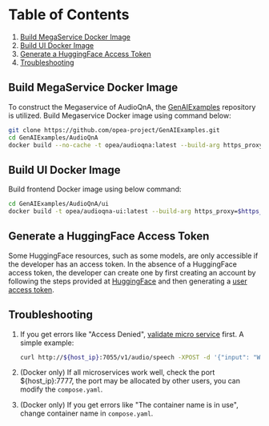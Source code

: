 # Table of Contents

1. [Build MegaService Docker Image](#build-megaservice-docker-image)
2. [Build UI Docker Image](#build-ui-docker-image)
3. [Generate a HuggingFace Access Token](#generate-a-huggingface-access-token)
4. [Troubleshooting](#troubleshooting)

## Build MegaService Docker Image

To construct the Megaservice of AudioQnA, the [GenAIExamples](https://github.com/opea-project/GenAIExamples.git) repository is utilized. Build Megaservice Docker image using command below:

```bash
git clone https://github.com/opea-project/GenAIExamples.git
cd GenAIExamples/AudioQnA
docker build --no-cache -t opea/audioqna:latest --build-arg https_proxy=$https_proxy --build-arg http_proxy=$http_proxy -f Dockerfile .
```

## Build UI Docker Image

Build frontend Docker image using below command:

```bash
cd GenAIExamples/AudioQnA/ui
docker build -t opea/audioqna-ui:latest --build-arg https_proxy=$https_proxy --build-arg http_proxy=$http_proxy -f ./docker/Dockerfile .
```

## Generate a HuggingFace Access Token

Some HuggingFace resources, such as some models, are only accessible if the developer has an access token. In the absence of a HuggingFace access token, the developer can create one by first creating an account by following the steps provided at [HuggingFace](https://huggingface.co/) and then generating a [user access token](https://huggingface.co/docs/transformers.js/en/guides/private#step-1-generating-a-user-access-token).

## Troubleshooting

1. If you get errors like "Access Denied", [validate micro service](https://github.com/opea-project/GenAIExamples/tree/main/AudioQnA/docker_compose/intel/cpu/xeon/README.md#validate-microservices) first. A simple example:

   ```bash
   curl http://${host_ip}:7055/v1/audio/speech -XPOST -d '{"input": "Who are you?"}' -H 'Content-Type: application/json' --output speech.mp3
   ```

2. (Docker only) If all microservices work well, check the port ${host_ip}:7777, the port may be allocated by other users, you can modify the `compose.yaml`.
3. (Docker only) If you get errors like "The container name is in use", change container name in `compose.yaml`.
